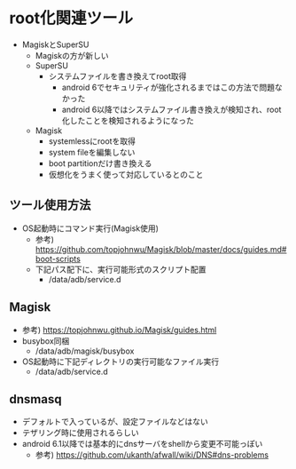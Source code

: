 # root化関連ツール

* MagiskとSuperSU
  * Magiskの方が新しい
  * SuperSU
    * システムファイルを書き換えてroot取得
      * android 6でセキュリティが強化されるまではこの方法で問題なかった
      * android 6以降ではシステムファイル書き換えが検知され、root化したことを検知されるようになった
  * Magisk
    * systemlessにrootを取得
    * system fileを編集しない
    * boot partitionだけ書き換える
    * 仮想化をうまく使って対応しているとのこと
  
## ツール使用方法

* OS起動時にコマンド実行(Magisk使用)
  * 参考) https://github.com/topjohnwu/Magisk/blob/master/docs/guides.md#boot-scripts
  * 下記パス配下に、実行可能形式のスクリプト配置
    * /data/adb/service.d

## Magisk

* 参考) https://topjohnwu.github.io/Magisk/guides.html
* busybox同梱
  * /data/adb/magisk/busybox
* OS起動時に下記ディレクトリの実行可能なファイル実行
  * /data/adb/service.d

## dnsmasq

* デフォルトで入っているが、設定ファイルなどはない
* テザリング時に使用されるらしい
* android 6.1以降では基本的にdnsサーバをshellから変更不可能っぽい
  * 参考) https://github.com/ukanth/afwall/wiki/DNS#dns-problems
